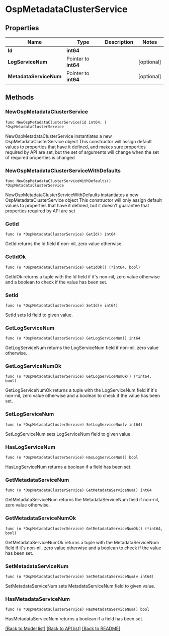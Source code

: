 # OspMetadataClusterService

## Properties

Name | Type | Description | Notes
------------ | ------------- | ------------- | -------------
**Id** | **int64** |  | 
**LogServiceNum** | Pointer to **int64** |  | [optional] 
**MetadataServiceNum** | Pointer to **int64** |  | [optional] 

## Methods

### NewOspMetadataClusterService

`func NewOspMetadataClusterService(id int64, ) *OspMetadataClusterService`

NewOspMetadataClusterService instantiates a new OspMetadataClusterService object
This constructor will assign default values to properties that have it defined,
and makes sure properties required by API are set, but the set of arguments
will change when the set of required properties is changed

### NewOspMetadataClusterServiceWithDefaults

`func NewOspMetadataClusterServiceWithDefaults() *OspMetadataClusterService`

NewOspMetadataClusterServiceWithDefaults instantiates a new OspMetadataClusterService object
This constructor will only assign default values to properties that have it defined,
but it doesn't guarantee that properties required by API are set

### GetId

`func (o *OspMetadataClusterService) GetId() int64`

GetId returns the Id field if non-nil, zero value otherwise.

### GetIdOk

`func (o *OspMetadataClusterService) GetIdOk() (*int64, bool)`

GetIdOk returns a tuple with the Id field if it's non-nil, zero value otherwise
and a boolean to check if the value has been set.

### SetId

`func (o *OspMetadataClusterService) SetId(v int64)`

SetId sets Id field to given value.


### GetLogServiceNum

`func (o *OspMetadataClusterService) GetLogServiceNum() int64`

GetLogServiceNum returns the LogServiceNum field if non-nil, zero value otherwise.

### GetLogServiceNumOk

`func (o *OspMetadataClusterService) GetLogServiceNumOk() (*int64, bool)`

GetLogServiceNumOk returns a tuple with the LogServiceNum field if it's non-nil, zero value otherwise
and a boolean to check if the value has been set.

### SetLogServiceNum

`func (o *OspMetadataClusterService) SetLogServiceNum(v int64)`

SetLogServiceNum sets LogServiceNum field to given value.

### HasLogServiceNum

`func (o *OspMetadataClusterService) HasLogServiceNum() bool`

HasLogServiceNum returns a boolean if a field has been set.

### GetMetadataServiceNum

`func (o *OspMetadataClusterService) GetMetadataServiceNum() int64`

GetMetadataServiceNum returns the MetadataServiceNum field if non-nil, zero value otherwise.

### GetMetadataServiceNumOk

`func (o *OspMetadataClusterService) GetMetadataServiceNumOk() (*int64, bool)`

GetMetadataServiceNumOk returns a tuple with the MetadataServiceNum field if it's non-nil, zero value otherwise
and a boolean to check if the value has been set.

### SetMetadataServiceNum

`func (o *OspMetadataClusterService) SetMetadataServiceNum(v int64)`

SetMetadataServiceNum sets MetadataServiceNum field to given value.

### HasMetadataServiceNum

`func (o *OspMetadataClusterService) HasMetadataServiceNum() bool`

HasMetadataServiceNum returns a boolean if a field has been set.


[[Back to Model list]](../README.md#documentation-for-models) [[Back to API list]](../README.md#documentation-for-api-endpoints) [[Back to README]](../README.md)


